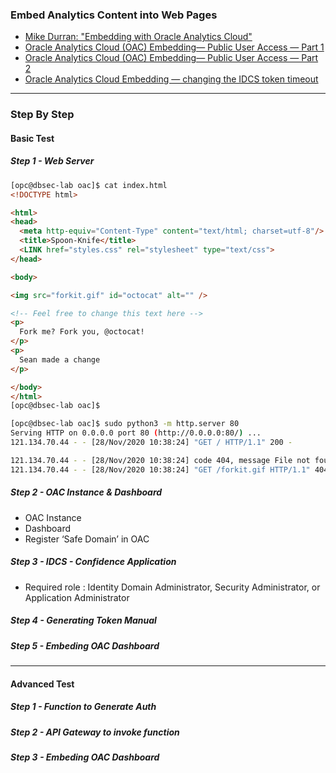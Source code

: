 ###  Embed Analytics Content into Web Pages 
* [Mike Durran: "Embedding with Oracle Analytics Cloud"](https://youtu.be/in75h40Jlko)
* [Oracle Analytics Cloud (OAC) Embedding— Public User Access — Part 1](https://medium.com/@insight2action/oracle-analytics-cloud-oac-embedding-public-user-access-part-1-5fb0f513508a)
* [Oracle Analytics Cloud (OAC) Embedding— Public User Access — Part 2](https://medium.com/@insight2action/oracle-analytics-cloud-oac-embedding-public-user-access-part-2-cb0c9cdb0d8)
* [Oracle Analytics Cloud Embedding — changing the IDCS token timeout](https://medium.com/@insight2action/oracle-analytics-cloud-embedding-changing-the-idcs-token-timeout-1da9323e1b94)
---
### Step By Step

#### Basic Test
##### Step 1 - Web Server 

```html
[opc@dbsec-lab oac]$ cat index.html
<!DOCTYPE html>

<html>
<head>
  <meta http-equiv="Content-Type" content="text/html; charset=utf-8"/>
  <title>Spoon-Knife</title>
  <LINK href="styles.css" rel="stylesheet" type="text/css">
</head>

<body>

<img src="forkit.gif" id="octocat" alt="" />

<!-- Feel free to change this text here -->
<p>
  Fork me? Fork you, @octocat!
</p>
<p>
  Sean made a change
</p>

</body>
</html>
[opc@dbsec-lab oac]$

```

```bash
[opc@dbsec-lab oac]$ sudo python3 -m http.server 80
Serving HTTP on 0.0.0.0 port 80 (http://0.0.0.0:80/) ...
121.134.70.44 - - [28/Nov/2020 10:38:24] "GET / HTTP/1.1" 200 -

121.134.70.44 - - [28/Nov/2020 10:38:24] code 404, message File not found
121.134.70.44 - - [28/Nov/2020 10:38:24] "GET /forkit.gif HTTP/1.1" 404 -

```

##### Step 2 - OAC Instance & Dashboard
* OAC Instance
* Dashboard
* Register ‘Safe Domain’ in OAC
##### Step 3 - IDCS - Confidence Application
* Required role : Identity Domain Administrator, Security Administrator, or Application Administrator
##### Step 4 - Generating Token Manual  

##### Step 5 - Embeding OAC Dashboard
---
#### Advanced  Test

##### Step 1 - Function to Generate Auth 
##### Step 2 - API Gateway to invoke function
##### Step 3 - Embeding OAC Dashboard
